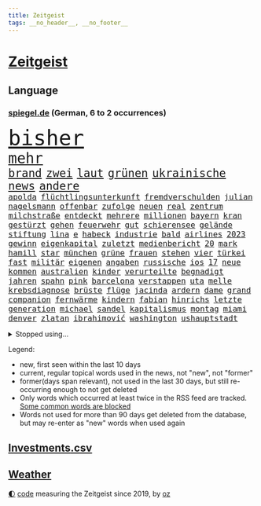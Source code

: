 ```yaml
---
title: Zeitgeist
tags: __no_header__, __no_footer__
---
```


# [Zeitgeist](https://oliz.io/zeitgeist/)

## Language

<h3><a href="https://www.spiegel.de" target="_blank">spiegel.de</a> (German, 6 to 2 occurrences)</h3>
<p style="font-family:monospace">
<span style="font-size:32pt"><a href="news_links.html#bisher" class="current">bisher</a></span>
<br>
<span style="font-size:22pt"><a href="news_links.html#mehr" class="current">mehr</a></span>
<br>
<span style="font-size:17pt"><a href="news_links.html#brand" class="current">brand</a></span>
<span style="font-size:17pt"><a href="news_links.html#zwei" class="current">zwei</a></span>
<span style="font-size:17pt"><a href="news_links.html#laut" class="current">laut</a></span>
<span style="font-size:17pt"><a href="news_links.html#grünen" class="current">grünen</a></span>
<span style="font-size:17pt"><a href="news_links.html#ukrainische" class="current">ukrainische</a></span>
<span style="font-size:17pt"><a href="news_links.html#news" class="current">news</a></span>
<span style="font-size:17pt"><a href="news_links.html#andere" class="current">andere</a></span>
<br>
<span style="font-size:12pt"><a href="news_links.html#apolda" class="new">apolda</a></span>
<span style="font-size:12pt"><a href="news_links.html#flüchtlingsunterkunft" class="current">flüchtlingsunterkunft</a></span>
<span style="font-size:12pt"><a href="news_links.html#fremdverschulden" class="current">fremdverschulden</a></span>
<span style="font-size:12pt"><a href="news_links.html#julian" class="current">julian</a></span>
<span style="font-size:12pt"><a href="news_links.html#nagelsmann" class="current">nagelsmann</a></span>
<span style="font-size:12pt"><a href="news_links.html#offenbar" class="current">offenbar</a></span>
<span style="font-size:12pt"><a href="news_links.html#zufolge" class="current">zufolge</a></span>
<span style="font-size:12pt"><a href="news_links.html#neuen" class="current">neuen</a></span>
<span style="font-size:12pt"><a href="news_links.html#real" class="current">real</a></span>
<span style="font-size:12pt"><a href="news_links.html#zentrum" class="current">zentrum</a></span>
<span style="font-size:12pt"><a href="news_links.html#milchstraße" class="new">milchstraße</a></span>
<span style="font-size:12pt"><a href="news_links.html#entdeckt" class="current">entdeckt</a></span>
<span style="font-size:12pt"><a href="news_links.html#mehrere" class="current">mehrere</a></span>
<span style="font-size:12pt"><a href="news_links.html#millionen" class="current">millionen</a></span>
<span style="font-size:12pt"><a href="news_links.html#bayern" class="current">bayern</a></span>
<span style="font-size:12pt"><a href="news_links.html#kran" class="new">kran</a></span>
<span style="font-size:12pt"><a href="news_links.html#gestürzt" class="current">gestürzt</a></span>
<span style="font-size:12pt"><a href="news_links.html#gehen" class="current">gehen</a></span>
<span style="font-size:12pt"><a href="news_links.html#feuerwehr" class="current">feuerwehr</a></span>
<span style="font-size:12pt"><a href="news_links.html#gut" class="current">gut</a></span>
<span style="font-size:12pt"><a href="news_links.html#schierensee" class="new">schierensee</a></span>
<span style="font-size:12pt"><a href="news_links.html#gelände" class="current">gelände</a></span>
<span style="font-size:12pt"><a href="news_links.html#stiftung" class="current">stiftung</a></span>
<span style="font-size:12pt"><a href="news_links.html#lina" class="current">lina</a></span>
<span style="font-size:12pt"><a href="news_links.html#e" class="current">e</a></span>
<span style="font-size:12pt"><a href="news_links.html#habeck" class="current">habeck</a></span>
<span style="font-size:12pt"><a href="news_links.html#industrie" class="current">industrie</a></span>
<span style="font-size:12pt"><a href="news_links.html#bald" class="current">bald</a></span>
<span style="font-size:12pt"><a href="news_links.html#airlines" class="current">airlines</a></span>
<span style="font-size:12pt"><a href="news_links.html#2023" class="current">2023</a></span>
<span style="font-size:12pt"><a href="news_links.html#gewinn" class="current">gewinn</a></span>
<span style="font-size:12pt"><a href="news_links.html#eigenkapital" class="new">eigenkapital</a></span>
<span style="font-size:12pt"><a href="news_links.html#zuletzt" class="current">zuletzt</a></span>
<span style="font-size:12pt"><a href="news_links.html#medienbericht" class="current">medienbericht</a></span>
<span style="font-size:12pt"><a href="news_links.html#20" class="current">20</a></span>
<span style="font-size:12pt"><a href="news_links.html#mark" class="current">mark</a></span>
<span style="font-size:12pt"><a href="news_links.html#hamill" class="current">hamill</a></span>
<span style="font-size:12pt"><a href="news_links.html#star" class="current">star</a></span>
<span style="font-size:12pt"><a href="news_links.html#münchen" class="current">münchen</a></span>
<span style="font-size:12pt"><a href="news_links.html#grüne" class="current">grüne</a></span>
<span style="font-size:12pt"><a href="news_links.html#frauen" class="current">frauen</a></span>
<span style="font-size:12pt"><a href="news_links.html#stehen" class="current">stehen</a></span>
<span style="font-size:12pt"><a href="news_links.html#vier" class="current">vier</a></span>
<span style="font-size:12pt"><a href="news_links.html#türkei" class="current">türkei</a></span>
<span style="font-size:12pt"><a href="news_links.html#fast" class="current">fast</a></span>
<span style="font-size:12pt"><a href="news_links.html#militär" class="current">militär</a></span>
<span style="font-size:12pt"><a href="news_links.html#eigenen" class="current">eigenen</a></span>
<span style="font-size:12pt"><a href="news_links.html#angaben" class="current">angaben</a></span>
<span style="font-size:12pt"><a href="news_links.html#russische" class="current">russische</a></span>
<span style="font-size:12pt"><a href="news_links.html#ios" class="current">ios</a></span>
<span style="font-size:12pt"><a href="news_links.html#17" class="current">17</a></span>
<span style="font-size:12pt"><a href="news_links.html#neue" class="current">neue</a></span>
<span style="font-size:12pt"><a href="news_links.html#kommen" class="current">kommen</a></span>
<span style="font-size:12pt"><a href="news_links.html#australien" class="current">australien</a></span>
<span style="font-size:12pt"><a href="news_links.html#kinder" class="current">kinder</a></span>
<span style="font-size:12pt"><a href="news_links.html#verurteilte" class="current">verurteilte</a></span>
<span style="font-size:12pt"><a href="news_links.html#begnadigt" class="new">begnadigt</a></span>
<span style="font-size:12pt"><a href="news_links.html#jahren" class="current">jahren</a></span>
<span style="font-size:12pt"><a href="news_links.html#spahn" class="new">spahn</a></span>
<span style="font-size:12pt"><a href="news_links.html#pink" class="current">pink</a></span>
<span style="font-size:12pt"><a href="news_links.html#barcelona" class="current">barcelona</a></span>
<span style="font-size:12pt"><a href="news_links.html#verstappen" class="current">verstappen</a></span>
<span style="font-size:12pt"><a href="news_links.html#uta" class="new">uta</a></span>
<span style="font-size:12pt"><a href="news_links.html#melle" class="new">melle</a></span>
<span style="font-size:12pt"><a href="news_links.html#krebsdiagnose" class="current">krebsdiagnose</a></span>
<span style="font-size:12pt"><a href="news_links.html#brüste" class="current">brüste</a></span>
<span style="font-size:12pt"><a href="news_links.html#flüge" class="current">flüge</a></span>
<span style="font-size:12pt"><a href="news_links.html#jacinda" class="current">jacinda</a></span>
<span style="font-size:12pt"><a href="news_links.html#ardern" class="current">ardern</a></span>
<span style="font-size:12pt"><a href="news_links.html#dame" class="current">dame</a></span>
<span style="font-size:12pt"><a href="news_links.html#grand" class="current">grand</a></span>
<span style="font-size:12pt"><a href="news_links.html#companion" class="new">companion</a></span>
<span style="font-size:12pt"><a href="news_links.html#fernwärme" class="new">fernwärme</a></span>
<span style="font-size:12pt"><a href="news_links.html#kindern" class="current">kindern</a></span>
<span style="font-size:12pt"><a href="news_links.html#fabian" class="current">fabian</a></span>
<span style="font-size:12pt"><a href="news_links.html#hinrichs" class="new">hinrichs</a></span>
<span style="font-size:12pt"><a href="news_links.html#letzte" class="current">letzte</a></span>
<span style="font-size:12pt"><a href="news_links.html#generation" class="current">generation</a></span>
<span style="font-size:12pt"><a href="news_links.html#michael" class="current">michael</a></span>
<span style="font-size:12pt"><a href="news_links.html#sandel" class="new">sandel</a></span>
<span style="font-size:12pt"><a href="news_links.html#kapitalismus" class="new">kapitalismus</a></span>
<span style="font-size:12pt"><a href="news_links.html#montag" class="current">montag</a></span>
<span style="font-size:12pt"><a href="news_links.html#miami" class="current">miami</a></span>
<span style="font-size:12pt"><a href="news_links.html#denver" class="current">denver</a></span>
<span style="font-size:12pt"><a href="news_links.html#zlatan" class="current">zlatan</a></span>
<span style="font-size:12pt"><a href="news_links.html#ibrahimović" class="current">ibrahimović</a></span>
<span style="font-size:12pt"><a href="news_links.html#washington" class="current">washington</a></span>
<span style="font-size:12pt"><a href="news_links.html#ushauptstadt" class="new">ushauptstadt</a></span>
</p>
<details>
<summary>Stopped using...</summary>
<p class="former" style="font-size:12pt">
internet(956) tom(956) eindruck(955) kurzem(955) sogenannte(954) wechseln(954) bayerns(953) carsten(953) steigenden(953) tausend(953) tiktok(953) begründung(952) berichterstattung(952) elfmeter(952) historiker(952) rtl(952) unmut(952) vorliegt(952) alpen(951) badenwürttembergs(951) bmw(951) christine(951) david(951) gesunken(951) gründer(951) hört(951) jüngste(951) bahnhof(950) erwägt(950) gutachten(950) haftstrafe(950) steuer(950) teheran(950) verhängen(950) verändert(950) erfahren(949) erfahrung(949) maske(949) mitglied(949) spdpolitiker(949) überlebte(949) 6(948) elektroauto(948) gestrichen(948) lebte(948) moderne(948) positiv(948) rückt(948) stets(948) strengere(948) weitet(948) arbeitsplatz(947) ermöglichen(947) ifoinstitut(947) problemen(947) präsentieren(947) schauspielerin(947) spekuliert(947) tötet(947) you(947) babys(946) for(946) infektion(946) lars(946) 43(945) amnesty(945) deswegen(945) kaputt(945) roman(945) sprach(945) täglich(945) tödlichen(945) umsatz(945) abstimmen(944) botschaften(944) enthüllt(944) fußballer(944) lösen(944) missbraucht(944) schaltet(944) schottland(944) verena(944) vorsitzenden(944) zugelassen(944) zuversicht(944) ärgert(944) ökonom(944) freut(943) fußballprofi(943) geldstrafe(943) nahverkehr(943) sinnvoll(943) tokio(943) vorsprung(943) einreisen(942) konflikte(942) milliarde(942) reporter(942) still(942) trafen(942) appell(941) australische(941) reiste(941) unbedingt(941) bewegen(940) i(940) körperverletzung(940) marke(940) 3000(939) kontakte(939) standen(939) mieten(938) offiziellen(938) pflanzen(938) entsetzen(937) aufnahme(936) einnahmen(936) abgebrochen(935) berät(935) genauso(934) option(934) pünktlich(934) empfängt(933) spiegelumfrage(933) steckte(933) gemeinsame(930) parallelen(930) ähnlich(930) kontakt(928) unzufrieden(928) damals(927) katholischen(927) richard(926) landesweit(925) wind(925) größere(924) projekte(924) sitzung(924) gehörte(922) bremsen(921) nieder(919) abhängig(918) bangen(912) staatlichen(912) überfall(910) verdoppelt(901) startup(900) abschluss(889) aktionen(889) räumte(847) cent(846) höheres(843) langjährige(840) konfrontation(839) belästigung(826) zusammenbruch(810) kleinstadt(809) josef(806) unis(767) gewalttat(762) holz(733) notenbank(721) kontinent(718) felix(713) drohende(711) flohen(705) tricks(698) fotografen(694) belastung(691) zerstörte(690) zugestimmt(670) brücken(668) bedankt(667) superstars(656) 120(653) jenseits(640) günstiges(630) zurückziehen(630) moderner(627) tabellenführer(625) universität(618) illegaler(612) preiserhöhungen(610) pauli(608) telefoniert(606) söders(603) großbank(593) militärmanöver(592) mehrfamilienhaus(590) minus(587) bettina(586) direkte(578) strackzimmermann(576) magazin(572) studenten(571) spürbar(569) ampelparteien(565) inklusive(564) fahndet(553) donbass(551) vorbereitungen(547) vorgesehen(543) trip(538) gesteckt(535) guterres(535) motive(529) loch(528) diskussionen(526) kretschmann(525) angekündigte(523) verabschieden(523) zustimmung(523) lehrerinnen(521) teuerung(519) öffentlichrechtlichen(519) verteuert(515) marieagnes(513) bat(509) bundesinnenministerin(508) stuhl(500) verpflichtung(500) passierte(494) verschwinden(494) gerichte(490) neuwagen(489) wettkampf(486) krebs(484) 2002(478) damalige(478) geschenk(477) afrikanischen(476) filmemacher(476) journalismus(473) tempolimit(473) geiselnahme(472) überzeugung(470) stuttgarter(463) versteckte(463) luftfahrt(462) reichweite(461) sitz(459) geplanter(452) don(449) 17jährige(447) dreharbeiten(442) first(442) pannen(442) verschwörung(442) vorab(442) gefolgt(440) dubiosen(439) sklaverei(438) betrieben(436) schildern(434) messerangriff(429) invasoren(423) iranische(422) bewusst(421) koch(420) cherson(416) ergab(412) abgrund(408) einrichtung(408) erlauben(408) g20(408) talent(408) suchten(407) fußballerinnen(406) austria(396) großmutter(396) inside(396) beliebtesten(395) 24jährige(386) hammer(386) franken(384) gepäck(376) prominenten(374) zentrale(374) würdigt(373) hitze(372) dinner(364) einstecken(364) 80000(362) budapest(359) verklagen(357) elisabeth(356) sinne(356) royale(351) ausbauen(349) oklahoma(349) 21jähriger(348) galten(348) stockholm(348) anwältin(346) grundschule(344) update(340) notaufnahme(339) tempel(339) nationale(335) alzheimer(333) plädieren(333) tvinterview(333) wohnmobil(333) zuwanderung(332) verunglückten(331) angehörigen(330) bruno(328) gelöscht(328) fahrgäste(326) fehlstart(326) finde(326) erobern(325) dokumentation(324) gleichberechtigung(324) image(323) revolutionieren(323) tasche(320) bruttoinlandsprodukt(319) heißer(319) us(318) berlinneukölln(315) großeltern(314) davis(313) fehlenden(312) namens(312) ungerecht(312) wissenschaft(312) fasst(310) legal(309) oslo(309) starkwatzinger(309) einschlag(308) jubeln(308) ähnlichen(308) aufgaben(305) eukommissar(304) freigabe(304) klimaschützer(304) überlegt(304) scheiterten(301) etlichen(299) 2008(297) linien(294) scheiden(294) überlastet(294) daneben(292) diana(292) fuchs(290) nebenwirkungen(288) neukölln(288) fahrerin(286) werben(286) bürgergeld(284) hetze(283) hinrichtung(283) notruf(283) einziges(282) demonstration(281) marvin(281) flüsse(280) vereinbarten(280) tücken(279) raketenangriffen(278) ticketpreise(276) wunderbar(272) elefanten(271) herunter(269) entkommen(267) jackson(264) verurteilter(264) bedauert(263) angler(261) überreste(260) kündigung(259) stephan(259) gefährdung(256) ernährung(255) zutritt(255) erzielte(254) interessierte(254) unionsfraktion(254) beschwert(253) feierten(253) durchgang(252) moralische(252) umgebung(251) archäologen(250) freigegeben(249) durchaus(246) monika(245) johan(244) nutzern(244) informierte(243) rügt(243) stützt(241) beherrscht(240) wasserversorgung(240) wohnraum(240) krone(239) angesehen(238) caroline(238) oregon(237) finanzkrise(236) beobachter(235) hessischen(235) kurswechsel(235) fortschritte(234) lkwfahrer(233) schwächt(233) commerzbank(232) neymar(231) verfängt(231) zimmer(229) symbole(228) beihilfe(226) benennen(226) houston(226) morgan(226) persönlichen(226) opel(225) klimaaktivistin(224) rechtlichen(224) eingezogen(223) grundschulen(222) männliche(222) raketenangriffe(222) tunesien(222) steven(220) katze(219) umfassend(219) 3500(218) bnd(218) freundschaft(218) weltbank(218) belege(216) machtlos(216) zusammengestoßen(216) abgewählt(215) koblenz(215) nordkoreas(215) stießen(214) pjöngjang(213) anerkannt(212) hugh(212) abgeordnetenhaus(211) absehbar(210) auszahlung(210) indonesien(210) drehbücher(208) regierenden(208) lehrkräftemangel(206) alice(204) fördert(204) passagieren(204) cyberangriff(203) p(203) designierte(202) autorinnen(201) tottenham(200) beantragen(199) ausreise(198) gwyneth(198) paltrow(198) jeremy(197) orden(197) armin(196) sowohl(194) mitarbeitern(193) doping(192) apples(191) fdpverkehrsminister(191) psychisch(191) spion(191) kritisierten(190) milliardenverlust(190) tübingen(190) gestohlenen(189) ausgemacht(187) sms(187) bowie(186) schossen(186) wohnungsnot(186) unerlaubt(185) verfehlte(185) redet(182) schmecken(182) abbauen(180) serbische(180) usamerikanerin(180) erlebnisse(178) südafrikas(178) group(177) infantino(177) basf(176) lauter(174) regimekritiker(174) 4(173) entzweit(172) monatelangen(172) insider(171) route(171) eingestuft(170) singen(170) hilfslieferungen(169) landesweiten(169) gewöhnt(168) server(168) engere(167) gianni(167) klimakleber(167) feind(166) gottes(166) kritikern(166) quarterback(166) güterzug(165) affen(163) frische(163) vorbereitung(163) 2009(162) deutschlandfunk(162) ungewöhnliches(162) wirklichkeit(162) jong(161) un(161) schieflage(160) supermarkt(160) ubahn(160) absolut(159) naturschützer(159) münzen(158) rentnerin(158) legten(157) traut(157) anstrengend(156) erwähnt(156) gekündigt(156) ausbleibende(155) groko(155) hinnehmen(155) belgier(154) goldenen(154) kleinsten(153) munitionsbeschaffung(153) ähnlicher(152) 26jähriger(151) anzugreifen(151) bedauern(151) gerüchten(151) labor(151) preisbremsen(151) regierende(151) fynn(150) kliemann(150) lehrern(150) missbrauchte(150) trieb(150) umziehen(149) weißes(149) kandidieren(148) leblos(148) mittelständler(148) perfekten(148) autobahnbau(147) brettspiele(147) hassen(147) palast(147) sprint(147) euabgeordnete(146) jva(146) sportlerinnen(146) geiseln(144) gigantische(144) heimische(144) unterbrechen(144) uwe(144) kopiert(143) mehrheitlich(143) pionier(143) vergab(143) voraussetzung(143) feldern(141) schlapp(141) todesliste(141) woke(141) einwanderer(140) entgleist(140) todesursache(140) traditionellen(140) umkämpft(140) waffenhilfe(140) weinen(140) gerüstet(139) hungern(139) umzug(139) veränderte(139) gelder(138) kronzeugen(138) ignorieren(137) afdpolitikerin(135) googles(135) kredit(135) krisengebieten(135) nachteile(135) nannte(135) opa(134) ressourcen(134) bestsellerautorin(133) emotionale(133) nachbarländern(133) vorfälle(133) üppig(133) amtsantritt(132) geheimnisse(132) quote(132) a38(131) indizien(131) festivals(130) passanten(130) geldbuße(128) normale(128) abendessen(127) aufwind(127) chinese(127) flüchtig(127) kommentierte(127) möglichem(127) verfolgten(127) verleger(127) aufträgen(126) geldgeber(126) bad(125) markle(125) zweck(124) feministischer(123) hundebesitzer(123) knappheit(123) sprüche(123) süditalien(123) temperatur(123) umweltministerin(123) ertragen(122) flensburg(122) gelesen(122) nervt(121) plätzen(121) baute(120) jp(120) wayne(120) 69(119) vorwerfen(118) liebt(117) republic(117) streitereien(117) ebike(116) financial(116) geschäften(116) isst(116) ostern(116) umweltschutz(116) ma(115) american(114) bundesligisten(114) entsprechenden(114) offline(114) südsudan(114) zwang(113) ausweisung(112) chatbot(112) dopingfall(112) geo(112) messe(112) pendler(112) queensland(112) befasst(111) gekippt(111) 52(110) baden(110) geldtransporter(110) befördert(109) antonio(108) marin(108) medienbranche(108) polizeiangaben(108) steigert(108) akt(107) angestiegen(106) bundesbildungsministerin(106) religiösen(106) wände(106) bergab(105) lagerfeld(105) monden(105) beschleunigt(104) rast(104) sanken(104) vermittlerrolle(104) begreifen(103) ländlichen(103) sozialer(103) bundesweiten(102) coronawarnapp(102) vertreiben(102) besprechen(101) nachhaltigen(101) verlangte(101) manipulationen(100) vonovia(100) wahrscheinlichkeit(100) anzeigen(99) auffälligen(99) auszeit(99) felipe(99) kleinere(99) traurig(99) antike(98) läuferinnen(98) rezensentin(98) 18000(97) neapel(97) regierungsparteien(97) erforschen(96) seltenen(96) skipper(96) tarifverhandlungen(96) vierjährigen(96) annehmen(95) bestrafen(95) generalstaatsanwältin(95) schult(95) unruhe(95) häftlingen(94) 51(93) bauarbeiten(93) generäle(93) hinterbliebenen(93) vertritt(93) brokstedt(92) geschäftszahlen(92) siedlung(92) story(92) verzögerung(92) fachteam(91) ibrahim(91) schulklassen(91) stange(91) zweifacher(91) 35jährige(90) ausspähen(90) elch(90) gestehen(90) hausbrand(90) vereidigung(90) verliebt(90) academy(89) desinfektionsmittel(89) leidwesen(89) recherchiert(89) säugling(89) unfallursache(89) absurden(88) asylverfahren(88) influencer(88) sehbehinderte(88) tourist(88) berührung(87) förster(87) leerer(87) mittelfeldstar(87) notfalleinsatz(87) verwechseln(87) zuschüsse(87) berufsverkehr(86) coup(86) einzigartig(86) euren(86) freiberg(86) geschlechtsverkehr(86) klubführung(86) lieferte(86) miniatur(86) mitglieds(86) schneemassen(86) wassermassen(86) weltmeisterin(86) affären(85) metro(85) pharmakonzern(85) taumelt(85) universum(85) wahlkampfspenden(85) achtzig(84) amtszeiten(84) anstehenden(84) befürworter(84) projekten(84) toll(84) weltklasse(84) aufgerüstet(83) briefkasten(83) hitzewelle(83) landesgrenzen(83) menschliche(83) reddit(83) resnikow(83) schwärmen(83) spdspitzenkandidatin(83) élysée(83) anrufe(82) epoche(82) kontrollierten(82) popsuperstar(82) überaus(82) ausgewiesen(81) deklassierte(81) elektrisch(81) geschnappt(81) leichtathletik(81) merklich(81) preisverleihung(81) schüchtern(81) trunkenheit(81) 75000(80) arbeitskampf(80) feiernde(80) flugobjekte(80) potenzial(80) schlappe(80) zellen(80) 1998(79) autobahnausbau(79) halbschwester(79) wirbelstürme(79) affleck(78) hundekot(78) insidern(78) kurznachrichten(78) quittung(78) arbeitgeberverband(77) bahnübergang(77) erwecken(77) gleicht(77) initiativen(77) kaufmann(77) konkreten(77) nährt(77) sofortigen(77) tal(77) tarifabschluss(77) faust(76) gestohlene(76) herbe(76) mund(76) vergnügungspark(76) wohngebiete(76) zwölften(76) 102(75) emobilität(75) nairobi(75) saniert(75) afrikanische(74) ausgelobt(74) eilig(74) eishockey(74) geborene(74) rio(74) schulranzen(74) staatenbündnis(74) würmer(74) damaskus(73) entlohnt(73) sitzenden(73) ssc(73) athletinnen(72) blüht(72) flugplatz(72) manipulieren(72) regelt(72) university(72) warburgbank(72) fähre(71) golfer(71) kabel(71) karlsruher(71) ostdeutschen(71) aufzeichnungen(70) dasselbe(70) equal(70) ernsten(70) industrieproduktion(70) krankheitsbedingt(70) legalisierung(70) pay(70) platzieren(70) schrank(70) sean(70) tabellenspitze(70) verdiwarnstreik(70) verlegen(70) ajay(69) ausweitung(69) banga(69) friedensbewegung(69) influencerinnen(69) konkreter(69) lasst(69) pflegeversicherung(69) artillerie(68) aufkommen(68) beliebtes(68) duisburg(68) entspricht(68) neunte(68) passend(68) römisches(68) verwandeln(68) zurückgeschickt(68) abbrechen(67) baltimore(67) erpressung(67) gewartet(67) gruppierungen(67) klarem(67) schwacher(67) wirtschaftsleistung(67) 12000(66) feaser(66) industrien(66) klimagruppe(66) transformation(66) verzehrverbot(66) auswärts(65) bein(65) bestreikt(65) bock(65) date(65) it(65) leuchten(65) messerattacken(65) pistolen(65) vorfahren(65) altkanzler(64) schuldzuweisungen(64) verwandlung(64) wörter(64) milliardenschwere(63) sascha(63) zeug(63) erzbistum(62) gleichmäßig(62) hausmeister(62) saisonstart(62) schlussphase(62) schulweg(62) usbundesstaats(62) weltgemeinschaft(62) zerstreiten(62) bier(61) datensätze(61) fantastisch(61) kommunistische(61) meerestiere(61) scheibe(61) delikatesse(60) radsporttalent(60) steinzeit(60) tiberi(60) älteren(60) bezieht(59) brjansk(59) bären(59) immobilieneigentümer(59) nahverkehrs(59) therapiesitzung(59) ungeklärt(59) buchmesse(58) dieselautos(58) eishockeyprofi(58) kontrollverlust(58) messengerdienst(58) molotowcocktails(58) spektakulärer(58) bürgermeisters(57) ermahnt(57) goretzka(57) säule(57) überweisung(57) bahnreisende(56) batterieantrieb(56) bestanden(56) jakob(56) mädchenschulen(56) qualifying(56) sprengungen(56) sprintrennen(56) vermischt(56) coronajahren(55) dna(55) erschießen(55) mobil(55) terrorakt(55) verstößen(55) vertuscht(55) besorgnis(54) british(54) fehlentscheidungen(54) fortschrittskoalition(54) gegenwind(54) kiste(54) rüstungsproduktion(54) statistiken(54) ungebrochen(54) vermögenswerte(54) empfänger(53) erzbischof(53) faszinierend(53) kletterten(53) periode(53) personalentscheidung(53) wanderer(53) aktueller(52) breiter(52) tickt(52) unfairen(52) aufwendige(51) einspruch(51) zufriedenheit(51) 44jähriger(50) festgelegt(50) hauseigentümer(50) nio(50) algenteppich(49) beides(49) bundesligist(49) deutliches(49) feminismus(49) hakenkreuze(49) maja(49) nominierung(49) professionelle(49) single(49) versicherungen(49) 25jähriger(48) duschen(48) f(48) jehovas(48) mails(48) regimegegner(48) trotzte(48) vergiftungsfälle(48) voice(48) w(48) anrufer(47) ecuadors(47) jpmorgan(47) straflager(47) 800000(46) ausgegraben(46) beschlagnahmung(46) geliehen(46) j(46) krisenbank(46) laien(46) landeschef(46) ticket(46) 84(45) glücksfall(45) honduras(45) magazins(45) regal(45) riskieren(45) unrealistisch(45) ärgern(45) challenges(44) prinzip(44) robin(44) rudern(44) spalten(44) säen(44) personenschutz(43) regenjacke(43) revolver(43) schleuser(43) sultan(43) thron(43) unschuldig(43) yoon(43) elternkolumne(42) strafgerichtshof(42) verhandlungsrunde(42) afdstimmen(41) angeprangert(41) bankenkrise(41) bankenturbulenzen(41) birgit(41) bleibende(41) bundestags(41) klingelt(41) menschenhandel(41) versorgungslage(41) behaupten(40) bewährung(40) efuels(40) erzbistums(40) fasten(40) schäferhund(40) usbc(40) verkleinert(40) augenzeugen(39) australischer(39) dreh(39) eigenem(39) juwelier(39) juweliergeschäft(39) abschottung(38) angehalten(38) lehrstück(38) miterfinder(38) national(38) schottischen(38) sturmgewehre(38) versagens(38) verschiedener(38) weltbevölkerung(38) astronomen(37) ausgezeichnete(37) differenzen(37) eier(37) flink(37) gattin(37) makel(37) polio(37) referendum(37) waffenbehörde(37) alibabagründer(36) drohte(36) kandidatenlisten(36) käfer(36) kürzertreten(36) monarch(36) regionalbank(36) ökosysteme(36) adhs(35) fahrscheins(35) festgefahrenen(35) files(35) fundstücke(35) liberaler(35) lustiger(35) oscarpreisträgerin(35) produkt(35) sommerzeit(35) sorgerecht(35) unerlaubten(35) verbraucherschutz(35) agentur(34) amok(34) anthropologe(34) davidstatue(34) extremsportler(34) kontakten(34) probiert(34) sanna(34) schulleiterin(34) anonymer(33) bieter(33) erkannte(33) fläche(33) geklappt(33) kommunisten(33) uswahl(33) ernsthafte(32) festgeklebt(32) geldautomatensprenger(32) internes(32) juror(32) klimaschutzgesetzes(32) koalitionsvertrag(32) musikvideos(31) pflegebranche(31) senden(31) aufgeladen(30) dieselaffäre(30) fraktion(30) gesundheitlichen(30) stuckradbarre(30) grönland(29) staatsbankett(29) absolute(28) disneykonzern(28) drogenkonsum(28) filesrecherche(28) imperialismus(28) schenken(28) sklavenarbeit(28) umgesiedelt(28) unterbricht(28) aufarbeiten(27) berührt(27) exministerpräsident(27) kinderärzte(27) kontern(27) npr(27) parkinson(27) usamerikanische(27) victor(27) ausgesehen(26) bundesstaates(26) chicago(26) funkstille(26) horrorszenario(26) mindert(26) stuft(26) ü50(26) astana(25) erzwungen(25) katastrophen(25) krankschreibung(25) reichtum(25) umtriebe(25) verfügen(25) bürgerkriegs(24) humanitären(24) sensationen(24) skandalbank(24) söldner(24) uranus(24) bundestagsuntersuchungsausschuss(23) durcheinanderbringen(23) einfuhren(23) matt(23) neuerliche(23) schachwm(23) tanken(23) wunsiedel(23) zehnjährigen(23) abzubrechen(22) exzellente(22) radiosender(22) tiefstand(22) wiederholten(22) bandengewalt(21) erschrecken(21) gebilligt(21) geldautomaten(21) kämen(21) medikament(21) plans(21) semester(21) dreist(20) gefängnisstrafen(20) netzwerke(20) rechtsextrem(20) tvrechte(20) vorräte(20) einfuhr(19) entzaubert(19) fußballmeisterschaft(19) jamie(19) mathias(19) zuneigung(19) cut(18) stromschlag(18) craig(17) explodierte(17) monatlich(17) snooker(17) starship(17) tennisprofis(17) brauer(16) preisgeld(16) scherzt(16) solarenergie(16) verlorenem(16) verzettelt(16) überschatten(16) manipulationsskandal(15) nachbarstaaten(15) orientierung(15) umwälzen(15) vereinfacht(15) aß(14) bundesgesundheitsminister(14) cumexgeschäften(14) neuordnung(14) seekarten(14) wildblumen(14) yoga(14) andalusien(13) schmerzmittel(13) titelseite(13) versteckt(13) aufgerollt(12) champagner(12) einberufung(12) serien(12) zollitsch(12) barbara(11) beraterin(11) feuerpause(11) haar(11) heiztechnik(11) innenpolitische(11) probe(11) promille(11) trinke(11)
</p>
</details>
<p>Legend:
<ul>
<li><span class="new">new</span>, first seen within the last 10 days</li>
<li><span class="current">current</span>, regular topical words used in the news, not "new", not "former"</li>
<li><span class="former">former(days span relevant)</span>, not used in the last 30 days, but still re-occurring enough to not get deleted</li>
<li>Only words which occurred at least twice in the RSS feed are tracked. <a href="language/filters.py">Some common words are blocked</a></li>
<li>Words not used for more than 90 days get deleted from the database, but may re-enter as "new" words when used again</li>
</ul>
</p>

## [Investments](investments.html)[.csv](investments.csv)

## [Weather](weather.html)

<footer>
<a href="javascript:toggleTheme()" class="nav">🌓</a>
<a href="https://github.com/ooz/zeitgeist">code</a> measuring the Zeitgeist since 2019, by <a href="https://oliz.io">oz</a>
</footer>
